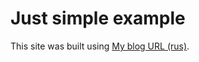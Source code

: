 # Just simple example
This site was built using [My blog URL (rus)](https://www.hack-it-up.ru/article/p2p-vydeochat-v-vashem-brauzere-eto-prosto).
